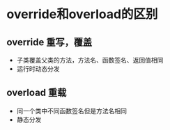 # override和overload的区别

## override 重写，覆盖

+ 子类覆盖父类的方法，方法名、函数签名、返回值相同
+ 运行时动态分发

## overload 重载

+ 同一个类中不同函数签名但是方法名相同
+ 静态分发

